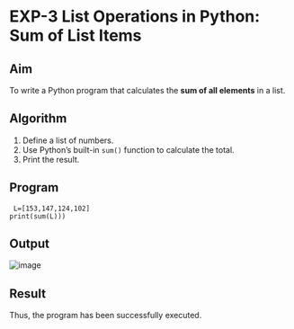 # EXP-3 List Operations in Python: Sum of List Items

##  Aim
To write a Python program that calculates the **sum of all elements** in a list.

##  Algorithm
1. Define a list of numbers.
2. Use Python’s built-in `sum()` function to calculate the total.
3. Print the result.

##  Program
```
 L=[153,147,124,102] 
print(sum(L)))
```

## Output
![image](https://github.com/user-attachments/assets/260b8c26-62f7-4a9e-9c89-0cabbb7be28d)

## Result
Thus, the program has been successfully executed. 
